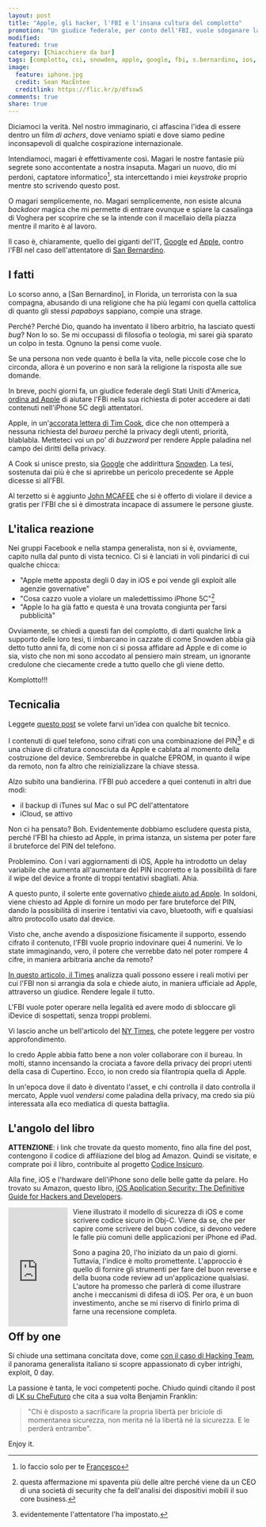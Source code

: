 ```yaml
---
layout: post
title: "Apple, gli hacker, l'FBI e l'insana cultura del complotto"
promotion: "Un giudice federale, per conto dell'FBI, vuole sdoganare la backdoor di stato. Ci serve veramente nel 2016?"
modified: 
featured: true
category: [Chiacchiere da bar]
tags: [complotto, csi, snowden, apple, google, fbi, s.bernardino, ios, secure enclave, rsa]
image:
  feature: iphone.jpg
  credit: Sean MacEntee
  creditlink: https://flic.kr/p/dfssw5
comments: true
share: true
---
```


Diciamoci la verità. Nel nostro immaginario, ci affascina l'idea di essere
dentro un film _di achers_, dove veniamo spiati e dove siamo pedine
inconsapevoli di qualche cospirazione internazionale.

Intendiamoci, magari è effettivamente così. Magari le nostre fantasie più
segrete sono accontentate a nostra insaputa. Magari un nuovo, dio mi perdoni,
captatore informatico[^1], sta intercettando i miei _keystroke_ proprio mentre
sto scrivendo questo post.

O magari semplicemente, no. Magari semplicemente, non esiste alcuna _backdoor_
magica che mi permette di entrare ovunque e spiare la casalinga di Voghera per
scoprire che se la intende con il macellaio della piazza mentre il marito è al
lavoro.

Il caso è, chiaramente, quello dei giganti del'IT,
[Google](https://www.google.com) ed [Apple](https://www.apple.com), contro
l'FBI nel caso dell'attentatore di [San Bernardino](https://en.wikipedia.org/wiki/2015_San_Bernardino_attack).

## I fatti

Lo scorso anno, a [San Bernardino], in Florida, un terrorista con la sua
compagna, abusando di una religione che ha più legami con quella cattolica di
quanto gli stessi _papaboys_ sappiano, compie una strage.

Perché? Perché Dio, quando ha inventato il libero arbitrio, ha lasciato questi
_bug_? Non lo so. Se mi occupassi di filosofia o teologia, mi sarei già sparato
un colpo in testa. Ognuno la pensi come vuole.

Se una persona non vede quanto è bella la vita, nelle piccole cose che lo
circonda, allora è un poverino e non sarà la religione la risposta alle sue
domande.

In breve, pochi giorni fa, un giudice federale degli Stati Uniti d'America,
[ordina ad
Apple](https://assets.documentcloud.org/documents/2714001/SB-Shooter-Order-Compelling-Apple-Asst-iPhone.pdf)
di aiutare l'FBi nella sua richiesta di poter accedere ai dati contenuti
nell'iPhone 5C degli attentatori.

Apple, in un'[accorata lettera di Tim
Cook](http://arstechnica.com/gadgets/2016/02/tim-cook-says-apple-will-fight-us-govt-over-court-ordered-iphone-backdoor/),
dice che non ottemperà a nessuna richiesta del _buraeu_ perché la privacy degli
utenti, priorità, blablabla. Metteteci voi un po' di _buzzword_ per rendere
Apple paladina nel campo dei diritti della privacy.

A Cook si unisce presto, sia [Google](http://mashable.com/2016/02/19/google-apple-fbi/) che addirittura [Snowden](http://www.theguardian.com/technology/2016/feb/18/google-whatsapp-snowden-back-apple-against-fbi). La tesi,
sostenuta dai più è che si aprirebbe un pericolo precedente se Apple dicesse sì
all'FBI.

Al terzetto si è aggiunto [John
MCAFEE](http://www.businessinsider.com/john-mcafee-ill-decrypt-san-bernardino-phone-for-free-2016-2)
che si è offerto di violare il device a gratis per l'FBI che si è dimostrata
incapace di assumere le persone giuste.

## L'italica reazione

Nei gruppi Facebook e nella stampa generalista, non si è, ovviamente, capito
nulla dal punto di vista tecnico. Ci si è lanciati in voli pindarici di cui
qualche chicca:

* "Apple mette apposta degli 0 day in iOS e poi vende gli exploit alle agenzie governative"
* "Cosa cazzo vuole a violare un maledettissimo iPhone 5C"[^2]
* "Apple lo ha già fatto e questa è una trovata congiunta per farsi pubblicità"

Ovviamente, se chiedi a questi fan del complotto, di darti qualche link a
supporto delle loro tesi, ti imbarcano in cazzate di come Snowden abbia già
detto tutto anni fa, di come non ci si possa affidare ad Apple e di come io
sia, visto che non mi sono accodato al pensiero main stream, un ignorante
credulone che ciecamente crede a tutto quello che gli viene detto.

Komplotto!!!

## Tecnicalia

Leggete [questo
post](http://blog.trailofbits.com/2016/02/17/apple-can-comply-with-the-fbi-court-order/)
se volete farvi un'idea con qualche bit tecnico.

I contenuti di quel telefono, sono cifrati con una combinazione del PIN[^3] e
di una chiave di cifratura conosciuta da Apple e cablata al momento della
costruzione del device. Sembrerebbe in qualche EPROM, in quanto il wipe da
remoto, non fa altro che reinizializzare la chiave stessa.

Alzo subito una bandierina. l'FBI può accedere a quei contenuti in altri due modi:

* il backup di iTunes sul Mac o sul PC dell'attentatore
* iCloud, se attivo

Non ci ha pensato? Boh. Evidentemente dobbiamo escludere questa pista, perché
l'FBI ha chiesto ad Apple, in prima istanza, un sistema per poter fare il
bruteforce del PIN del telefono.

Problemino. Con i vari aggiornamenti di iOS, Apple ha introdotto un delay
variabile che aumenta all'aumentare del PIN incorretto e la possibilità di fare
il wipe del device a fronte di troppi tentativi sbagliati. Ahia.

A questo punto, il solerte ente governativo [chiede aiuto ad
Apple](https://assets.documentcloud.org/documents/2714001/SB-Shooter-Order-Compelling-Apple-Asst-iPhone.pdf).
In soldoni, viene chiesto ad Apple di fornire un modo per fare bruteforce del
PIN, dando la possibilità di inserire i tentativi via cavo, bluetooth, wifi e
qualsiasi altro protocollo usato dal device.

Visto che, anche avendo a disposizione fisicamente il supporto, essendo cifrato
il contenuto, l'FBI vuole proprio indovinare quei 4 numerini. Ve lo state
immaginando, vero, il potere che verrebbe dato nel poter rompere 4 cifre, in
maniera arbitraria anche da remoto?

[In questo articolo, il
Times](http://time.com/4229601/real-reason-apple-is-fighting-the-fbi/) analizza
quali possono essere i reali motivi per cui l'FBI non si arrangia da sola e
chiede aiuto, in maniera ufficiale ad Apple, attraverso un giudice. Rendere
legale il tutto.

L'FBI vuole poter operare nella legalità ed avere modo di sbloccare gli iDevice
di sospettati, senza troppi problemi.

Vi lascio anche un bell'articolo del [NY
Times](http://www.nytimes.com/2016/02/19/opinion/why-apple-is-right-to-challenge-an-order-to-help-the-fbi.html),
che potete leggere per vostro approfondimento.

Io credo Apple abbia fatto bene a non voler collaborare con il bureau. In
molti, stanno incensando la crociata a favore della privacy dei propri utenti
della casa di Cupertino. Ecco, io non credo sia filantropia quella di Apple.

In un'epoca dove il dato è diventato l'asset, e chi controlla il dato controlla
il mercato, Apple vuol _vendersi_ come paladina della privacy, ma credo sia più
interessata alla eco mediatica di questa battaglia.

## L'angolo del libro

**ATTENZIONE**: i link che trovate da questo momento, fino alla fine del post, contengono il codice di affiliazione del blog ad Amazon. Quindi se visitate, e comprate poi il libro, contribuite al progetto [Codice Insicuro]({{site.url}}).

Alla fine, iOS e l'hardware dell'iPhone sono delle belle gatte da pelare. Ho trovato su Amazon, questo libro, 
<a rel="nofollow" href="http://www.amazon.it/gp/product/159327601X/ref=as_li_ss_tl?ie=UTF8&camp=3370&creative=24114&creativeASIN=159327601X&linkCode=as2&tag=codicinsic-21">iOS Application Security: The Definitive Guide for Hackers and Developers</a>.

<iframe src="https://rcm-eu.amazon-adsystem.com/e/cm?lt1=_blank&bc1=000000&IS2=1&bg1=FFFFFF&fc1=000000&lc1=0000FF&t=codicinsic-21&o=29&p=8&l=as4&m=amazon&f=ifr&ref=ss_til&asins=B01BLVZ3IK" style="width:120px;height:240px;padding-right:0.75em;float:left" scrolling="no" marginwidth="0" marginheight="0" frameborder="0"></iframe>

Viene illustrato il modello di sicurezza di iOS e come scrivere codice sicuro in Obj-C. Viene da se, che per capire come scrivere del buon codice, si devono vedere le falle più comuni delle applicazioni per iPhone ed iPad.

Sono a pagina 20, l'ho iniziato da un paio di giorni. Tuttavia, l'indice è molto promettente. L'approccio è quello di fornire gli strumenti per fare del buon reverse e della buona code review ad un'applicazione qualsiasi. L'autore ha promesso che parlerà di come illustrare anche i meccanismi di difesa di iOS. Per ora, è un buon investimento, anche se mi riservo di finirlo prima di farne una recensione completa.

## Off by one

Si chiude una settimana concitata dove, come [con il caso di Hacking Team]({{site.url}}/blog/lattacco-ad-hacking-team-e-la-scena-forcaiola-italiana), il panorama generalista italiano si scopre appassionato di cyber intrighi, exploit, 0 day. 

La passione è tanta, le voci competenti poche. Chiudo quindi citando il post di [LK su CheFuturo](http://www.chefuturo.it/2016/02/no-backdoor-apple-a-fbi/) che cita a sua volta Benjamin Franklin:

> "Chi è disposto a sacrificare la propria libertà per briciole di momentanea
> sicurezza, non merita né la libertà né la sicurezza. E le perderà entrambe".

Enjoy it.

[^1]: lo faccio solo per te [Francesco](https://www.facebook.com/francesco.micozzi)

[^2]: questa affermazione mi spaventa più delle altre perché viene da un CEO di
      una società di security che fa dell'analisi dei dispositivi mobili il suo
      core business.

[^3]: evidentemente l'attentatore l'ha impostato.
